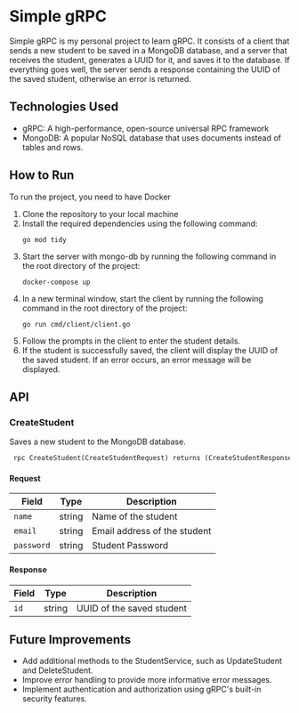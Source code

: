 # Simple gRPC

Simple gRPC is my personal project to learn gRPC. It consists of a client that sends a new student to be saved in a MongoDB database, and a server that receives the student, generates a UUID for it, and saves it to the database. If everything goes well, the server sends a response containing the UUID of the saved student, otherwise an error is returned.

## Technologies Used

- gRPC: A high-performance, open-source universal RPC framework
- MongoDB: A popular NoSQL database that uses documents instead of tables and rows.

## How to Run
To run the project, you need to have Docker
1. Clone the repository to your local machine
2. Install the required dependencies using the following command:
   ```
   go mod tidy
   ```
3. Start the server with mongo-db by running the following command in the root directory of the project:
   ```
   docker-compose up
   ```
4. In a new terminal window, start the client by running the following command in the root directory of the project:
   ```
   go run cmd/client/client.go
   ```
5. Follow the prompts in the client to enter the student details.
6. If the student is successfully saved, the client will display the UUID of the saved student. If an error occurs, an error message will be displayed.

## API

### CreateStudent

Saves a new student to the MongoDB database.

```proto
 rpc CreateStudent(CreateStudentRequest) returns (CreateStudentResponse) {}
```

#### Request

| Field      | Type | Description                                   |
|------------| --- |-----------------------------------------------|
| `name`     | string | Name of the student                           |
| `email`    | string | Email address of the student                  |
| `password`   | string | Student Password |

#### Response

| Field | Type | Description |
| --- | --- | --- |
| `id` | string | UUID of the saved student |

## Future Improvements

- Add additional methods to the StudentService, such as UpdateStudent and DeleteStudent.
- Improve error handling to provide more informative error messages.
- Implement authentication and authorization using gRPC's built-in security features.

